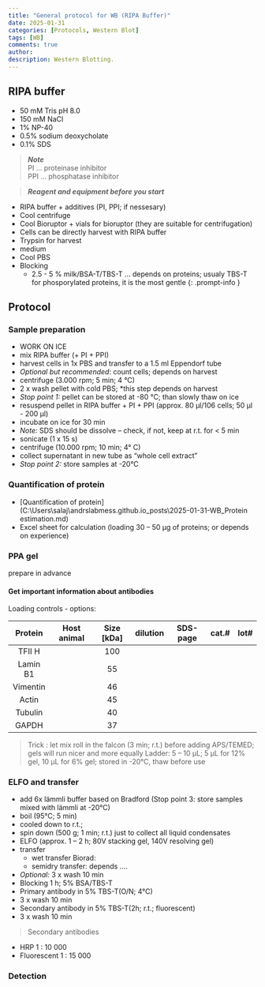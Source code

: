 ```yaml
---
title: "General protocol for WB (RIPA Buffer)"
date: 2025-01-31 
categories: [Protocols, Western Blot]
tags: [WB]
comments: true
author:  
description: Western Blotting.
---
```


## RIPA buffer
* 50 mM Tris pH 8.0
* 150 mM NaCl
* 1% NP-40
* 0.5% sodium deoxycholate
* 0.1% SDS


> ***Note*** <br>
PI ...  proteinase inhibitor<br>
PPI ... phosphatase inhibitor<br>

> ***Reagent and equipment before you start*** 
* RIPA buffer + additives (PI, PPI; if nessesary)
* Cool centrifuge
* Cool Bioruptor + vials for bioruptor (they are suitable for centrifugation)<br>
* Cells can be directly harvest with RIPA buffer 
* Trypsin for harvest
* medium
* Cool PBS 
* Blocking
    * 2.5 - 5 % milk/BSA-T/TBS-T ... depends on proteins; usualy TBS-T for phosporylated proteins, it is the most gentle
{: .prompt-info }


## Protocol

### Sample preparation 
* WORK ON ICE
* mix RIPA buffer (+ PI + PPI)
* harvest cells in 1x PBS and transfer to a 1.5 ml Eppendorf tube
* *Optional but recommended*: count cells; depends on harvest
* centrifuge (3.000 rpm; 5 min; 4 °C)
* 2 x wash pellet with cold PBS; *this step depends on harvest
* *Stop point 1:* pellet can be stored at -80 °C; than slowly thaw on ice
* resuspend pellet in RIPA buffer + PI + PPI (approx. 80 μl/106 cells; 50 μl - 200 μl)
* incubate on ice for 30 min 
* *Note:* SDS should be dissolve – check, if not, keep at r.t. for < 5 min
* sonicate (1 x 15 s)
* centrifuge  (10.000 rpm; 10 min; 4° C)
* collect supernatant in new tube as “whole cell extract”
* *Stop point 2:* store samples at -20°C

### Quantification of protein 
* [Quantification of protein](C:\Users\salaj\andrslabmess.github.io\_posts\2025-01-31-WB_Protein estimation.md)
* Excel sheet for calculation (loading 30 – 50 μg of proteins; or depends on experience)


### PPA gel
prepare in advance

#### Get important information about antibodies
Loading controls - options:

| Protein | Host animal | Size [kDa] | dilution | SDS-page | cat.# | lot#  |
|:-------:|:-----------:|:----------:|:--------:|:--------:|:-----:|:-----:|
|TFII H   |             |       100  |          |          |       |       |
|Lamin B1 |             |       55   |          |          |       |       |
|Vimentin |             |       46   |          |          |       |       |
|Actin    |             |        45  |          |          |       |       |
|Tubulin  |             |       40   |          |          |       |       |
|GAPDH    |             |       37   |          |          |       |       |


>Trick :
let mix roll in the falcon (3 min; r.t.) before adding APS/TEMED; gels will run nicer and more equally
Ladder: 5 – 10 μL; 5 μL for 12% gel, 10 μL for 6% gel; stored in -20°C, thaw before use

### ELFO and transfer 
* add 6x lämmli buffer based on Bradford (Stop point 3: store samples mixed with lämmli at -20°C)
* boil (95°C; 5 min)
* cooled down to r.t.; 
* spin down (500 g; 1 min; r.t.) just to collect all liquid condensates 
* ELFO (approx. 1 – 2 h; 80V stacking gel, 140V resolving gel)
* transfer
    * wet transfer Biorad: 
    * semidry transfer: depends ....
* *Optional:* 3 x wash 10 min
* Blocking 1 h; 5% BSA/TBS-T
* Primary antibody in 5% TBS-T(O/N; 4°C)
* 3 x wash 10 min
* Secondary antibody in 5% TBS-T(2h; r.t.; fluorescent)
* 3 x wash 10 min

>Secondary antibodies
* HRP	        1 : 10 000
* Fluorescent	1 : 15 000


### Detection 